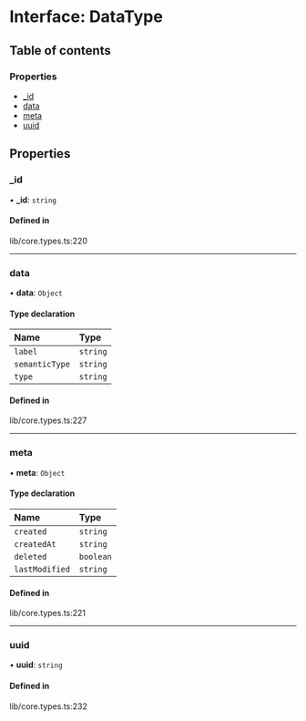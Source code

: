# Interface: DataType

## Table of contents

### Properties

- [\_id](../wiki/DataType#_id)
- [data](../wiki/DataType#data)
- [meta](../wiki/DataType#meta)
- [uuid](../wiki/DataType#uuid)

## Properties

### \_id

• **\_id**: `string`

#### Defined in

lib/core.types.ts:220

___

### data

• **data**: `Object`

#### Type declaration

| Name | Type |
| :------ | :------ |
| `label` | `string` |
| `semanticType` | `string` |
| `type` | `string` |

#### Defined in

lib/core.types.ts:227

___

### meta

• **meta**: `Object`

#### Type declaration

| Name | Type |
| :------ | :------ |
| `created` | `string` |
| `createdAt` | `string` |
| `deleted` | `boolean` |
| `lastModified` | `string` |

#### Defined in

lib/core.types.ts:221

___

### uuid

• **uuid**: `string`

#### Defined in

lib/core.types.ts:232
